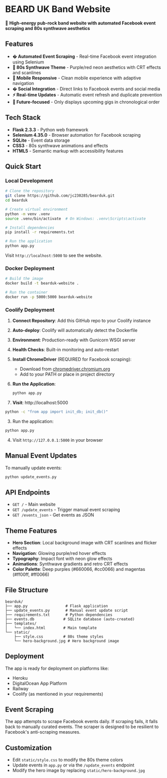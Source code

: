 # BEARD UK Band Website

🎸 **High-energy pub-rock band website with automated Facebook event scraping and 80s synthwave aesthetics**

## Features

- **� Automated Event Scraping** - Real-time Facebook event integration using Selenium
- **🎨 80s Synthwave Theme** - Purple/red neon aesthetics with CRT effects and scanlines  
- **📱 Mobile Responsive** - Clean mobile experience with adaptive navigation
- **� Social Integration** - Direct links to Facebook events and social media
- **⚡ Real-time Updates** - Automatic event refresh and duplicate prevention
- **🎯 Future-focused** - Only displays upcoming gigs in chronological order

## Tech Stack

- **Flask 2.3.3** - Python web framework
- **Selenium 4.35.0** - Browser automation for Facebook scraping
- **SQLite** - Event data storage
- **CSS3** - 80s synthwave animations and effects
- **HTML5** - Semantic markup with accessibility features

## Quick Start

### Local Development

```bash
# Clone the repository
git clone https://github.com/jc230285/bearduk.git
cd bearduk

# Create virtual environment
python -m venv .venv
source .venv/bin/activate  # On Windows: .venv\Scripts\activate

# Install dependencies
pip install -r requirements.txt

# Run the application
python app.py
```

Visit `http://localhost:5000` to see the website.

### Docker Deployment

```bash
# Build the image
docker build -t bearduk-website .

# Run the container
docker run -p 5000:5000 bearduk-website
```

### Coolify Deployment

1. **Connect Repository**: Add this GitHub repo to your Coolify instance
2. **Auto-deploy**: Coolify will automatically detect the Dockerfile
3. **Environment**: Production-ready with Gunicorn WSGI server
4. **Health Checks**: Built-in monitoring and auto-restart

3. **Install ChromeDriver** (REQUIRED for Facebook scraping):
   - Download from [chromedriver.chromium.org](https://chromedriver.chromium.org/)
   - Add to your PATH or place in project directory

4. **Run the Application**:
   ```bash
   python app.py
   ```

5. **Visit**: http://localhost:5000
```bash
python -c "from app import init_db; init_db()"
```

3. Run the application:
```bash
python app.py
```

4. Visit `http://127.0.0.1:5000` in your browser

## Manual Event Updates

To manually update events:
```bash
python update_events.py
```

## API Endpoints

- `GET /` - Main website
- `GET /update_events` - Trigger manual event scraping
- `GET /events_json` - Get events as JSON

## Theme Features

- **Hero Section**: Local background image with CRT scanlines and flicker effects
- **Navigation**: Glowing purple/red hover effects
- **Typography**: Impact font with neon glow effects
- **Animations**: Synthwave gradients and retro CRT effects
- **Color Palette**: Deep purples (#660066, #cc0066) and magentas (#ff00ff, #ff0066)

## File Structure

```
bearduk/
├── app.py                 # Flask application
├── update_events.py       # Manual event update script
├── requirements.txt       # Python dependencies
├── events.db             # SQLite database (auto-created)
├── templates/
│   └── index.html        # Main template
└── static/
    ├── style.css         # 80s theme styles
    └── hero-background.jpg # Hero background image
```

## Deployment

The app is ready for deployment on platforms like:
- Heroku
- DigitalOcean App Platform
- Railway
- Coolify (as mentioned in your requirements)

## Event Scraping

The app attempts to scrape Facebook events daily. If scraping fails, it falls back to manually curated events. The scraper is designed to be resilient to Facebook's anti-scraping measures.

## Customization

- Edit `static/style.css` to modify the 80s theme colors
- Update events in `app.py` or via the `/update_events` endpoint
- Modify the hero image by replacing `static/hero-background.jpg`